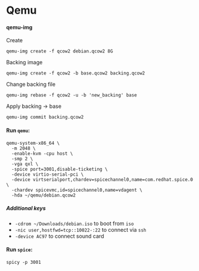 # Qemu

#### qemu-img
Create
```
qemu-img create -f qcow2 debian.qcow2 8G
```

Backing image
```
qemu-img create -f qcow2 -b base.qcow2 backing.qcow2
```

Change backing file
```
qemu-img rebase -f qcow2 -u -b 'new_backing' base
```

Apply backing -> base
```
qemu-img commit backing.qcow2
```

#### Run `qemu`:
```
qemu-system-x86_64 \
  -m 2048 \
  -enable-kvm -cpu host \
  -smp 2 \
  -vga qxl \
  -spice port=3001,disable-ticketing \
  -device virtio-serial-pci \
  -device virtserialport,chardev=spicechannel0,name=com.redhat.spice.0 \
  -chardev spicevmc,id=spicechannel0,name=vdagent \
  -hda ~/qemu/debian.qcow2
```

##### Additional keys
- `-cdrom ~/Downloads/debian.iso` to boot from `iso`
- `-nic user,hostfwd=tcp::10022-:22` to connect via `ssh`
- `-device AC97` to connect sound card

####  Run `spice`:
```
spicy -p 3001
```

